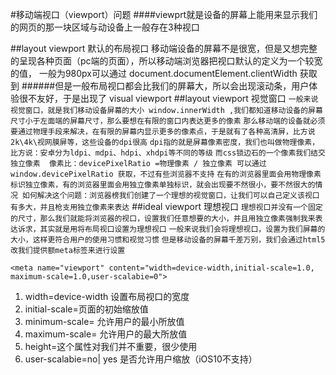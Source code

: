 #移动端视口（viewport）问题
####viewprt就是设备的屏幕上能用来显示我们的网页的那一块区域与动设备上一般存在3种视口

##layout viewport 默认的布局视口
    移动端设备的屏幕不是很宽，但是又想完整的呈现各种页面（pc端的页面），所以移动端浏览器把视口默认的定义为一个较宽的值，
    一般为980px可以通过 document.documentElement.clientWidth 获取到
######但是一般布局视口都会比我们的屏幕大，所以会出现滚动条，用户体验很不友好，于是出现了 visual viewport
##layout viewport 视觉窗口
`一般来说视觉窗口，就是我们移动设备屏幕的大小 window.innerWidth ,我们都知道移动设备的屏幕尺寸小于左面端的屏幕尺寸，那么要想在有限的窗口内表达更多的像素`
`那么移动端的设备就必须要通过物理手段来解决，在有限的屏幕内显示更多的像素点，于是就有了各种高清屏，比方说 2k\4k\视网膜屏等，这些设备的dpi很高`
`dpi指的就是屏幕像素密度，我们也叫做物理像素，比方说：安卓分为ldpi、mdpi、hdpi、xhdpi等不同的等级`
`而css锁边石的一个像素我们结交独立像素  像素比：devicePixelRatio =物理像素 / 独立像素 可以通过 window.devicePixelRatio 获取，不过有些浏览器不支持`
`在有的浏览器里面会用物理像素标识独立像素，有的浏览器里面会用独立像素单独标识，就会出现要不然很小，要不然很大的情况
如何解决这个问题：浏览器榜我们创建了一个理想的视觉窗口，让我们可以自己定义该视口有多大，并且枪支用独立像素来表达`
##ideal viewport 理想视口
`理想视口并没有一个固定的尺寸，那么我们就能将浏览器的视口，设置我们任意想要的大小，并且用独立像素强制我来表达诉求，其实就是用将布局视口设置为理想视口`
`一般来说我们会将理想视口，设置为我们屏幕的大小，这样更符合用户的使用习惯和视觉习惯`
`但是移动设备的屏幕千差万别，我们会通过html5改我们提供额meta标签来进行设置`

    <meta name="viewport" content="width=device-width,initial-scale=1.0, maximum-scale=1.0,user-scalabie=0">

1. width=device-width 设置布局视口的宽度
2. initial-scale=页面的初始缩放值
3. minimum-scale= 允许用户的最小所放值
4. maximum-scale= 允许用户的最大所放值
5. height=这个属性对我们并不重要，很少使用
6. user-scalabie=no| yes 是否允许用户缩放（iOS10不支持）